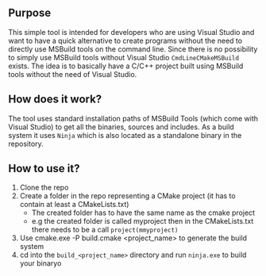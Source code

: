 ## Purpose
This simple tool is intended for developers who are using Visual Studio and want to have a quick alternative
to create programs without the need to directly use MSBuild tools on the command line.
Since there is no possibility to simply use MSBuild tools without Visual Studio ```CmdLineCMakeMSBuild``` exists.
The idea is to basically have a C/C++ project built using MSBuild tools without the need of Visual Studio.

## How does it work?
The tool uses standard installation paths of MSBuild Tools (which come with Visual Studio) to get all the binaries, sources
and includes. As a build system it uses ```Ninja``` which is also located as a standalone binary in the repository.

## How to use it?
1. Clone the repo
2. Create a folder in the repo representing a CMake project (it has to contain at least a CMakeLists.txt)
   - The created folder has to have the same name as the cmake project
   - e.g the created folder is called myproject then in the CMakeLists.txt there needs to be a call ```project(mmyproject)```
3. Use cmake.exe -P build.cmake <project_name> to generate the build system
4. cd into the ```build_<project_name>``` directory and run ```ninja.exe``` to build your binaryo

